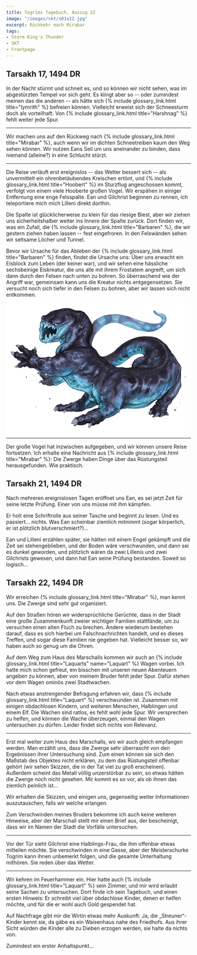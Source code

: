 ```yaml
---
title: Togrims Tagebuch, Auszug 22
image: "/images/skt/s01e22.jpg"
excerpt: Rückkehr nach Mirabar
tags:
- Storm King's Thunder
- SKT
- Frontpage
---
```


## Tarsakh 17, 1494 DR

In der Nacht stürmt und schneit es, und so können wir nicht sehen, was im abgestürzten Tempel vor
sich geht. Es klingt aber so -- oder zumindest meinen das die anderen -- als hätte sich {% include
glossary_link.html title="Iymrith" %} befreien können. Vielleicht erweist sich der Schneesturm doch
als vorteilhaft. Von {% include glossary_link.html title="Harshnag" %} fehlt weiter jede Spur.

---

Wir machen uns auf den Rückweg nach {% include glossary_link.html title="Mirabar" %}, auch wenn
wir im dichten Schneetreiben kaum den Weg sehen können. Wir nutzen Eans Seil um uns aneinander
zu binden, dass niemand (alleine?) in eine Schlucht stürzt.

---

Die Reise verläuft erst ereignislos -- das Wetter bessert sich -- als unvermittelt ein
ohrenbetäubendes Kreischen ertönt, und {% include glossary_link.html title="Hoobert" %} im Sturzflug angeschossen kommt, verfolgt von einem
viele Hooberte großen Vogel. Wir erspähen in einiger Entfernung eine enge Felsspalte. Ean und
Gilchrist beginnen zu rennen, ich teleportiere mich mich Lilleni direkt dorthin.

Die Spalte ist glücklicherweise zu klein für das riesige Biest, aber wir ziehen uns
sicherheitshalber weiter ins Innere der Spalte zurück. Dort finden wir, was ein Zufall, die
{% include glossary_link.html title="Barbaren" %}, die wir gestern ziehen haben lassen -- fest eingefroren. In den Felswänden sehen wir
seltsame Löcher und Tunnel.

Bevor wir Ursache für das Ableben der {% include glossary_link.html title="Barbaren" %} finden, findet die Ursache uns: Über uns erwacht ein
Eisblock zum Leben (der keiner war), und wir sehen eine hässliche sechsbeinige Eiskreatur, die uns
alle mit ihrem Frostatem angreift, um sich dann durch den Felsen nach unten zu bohren. So
überraschend wie der Angriff war, gemeinsam kann uns die Kreatur nichts entgegensetzen.  Sie
versucht noch sich tiefer in den Felsen zu bohren, aber wir lassen sich nicht entkommen.

<img src='/images/skt/frost_salamander.png' class="auto -x600" />

---

Der große Vogel hat inzwischen aufgegeben, und wir können unsere Reise fortsetzen. Ich erhalte eine
Nachricht aus {% include glossary_link.html title="Mirabar" %}: Die Zwerge haben Dinge über das Rüstungsteil herausgefunden. Wie praktisch.

## Tarsakh 21, 1494 DR

Nach mehreren ereignislosen Tagen eröffnet uns Ean, es sei jetzt Zeit für seine letzte Prüfung.
Einer von uns müsse mit ihm kämpfen.

Er holt eine Schriftrolle aus seiner Tasche und beginnt zu lesen. Und es passiert...  nichts. Was
Ean scheinbar ziemlich mitnimmt (sogar körperlich, er ist plötzlich blutverschmiert?)...

Ean und Lilleni erzählen später, sie hätten mit einem Engel gekämpft und die Zeit sei
stehengeblieben, und der Boden wäre verschwunden, und dann sei es dunkel geworden, und plötzlich
wären da zwei Lillenis und zwei Gilchrists gewesen, und dann hat Ean seine Prüfung bestanden.
Soweit so logisch...

## Tarsakh 22, 1494 DR

Wir erreichen {% include glossary_link.html title="Mirabar" %}, man kennt uns. Die Zwerge sind
sehr gut organisiert.

Auf den Straßen hören wir widersprüchliche Gerüchte, dass in der Stadt eine große Zusammenkunft
zweier wichtiger Familien stattfände, um zu versuchen einen alten Fluch zu brechen. Andere wiederum
bestehen darauf, dass es sich hierbei um Falschnachrichten handelt, und es dieses Treffen, und sogar
diese Familien nie gegeben hat. Vielleicht besser so, wir haben auch so genug um die Ohren.

Auf dem Weg zum Haus des Marschalls kommen wir auch an {% include glossary_link.html
title="Laquarts" name="Laquart" %} Wagen vorbei. Ich hatte mich schon gefreut, ein bisschen mit
unseren neuen Abenteuern angeben zu können, aber von meinem Bruder fehlt jeder Spur. Dafür stehen
vor dem Wagen ominös zwei Stadtwachen.

Nach etwas anstrengender Befragung erfahren wir, dass {% include glossary_link.html title="Laquart" %} verschwunden ist. Zusammen mit
einigen obdachlosen Kindern, und weiteren Menschen, Halblingen und einem Elf. Die Wachen sind
ratlos, es fehlt wohl jede Spur. Wir versprechen zu helfen, und können die Wache überzeugen, einmal
den Wagen untersuchen zu dürfen. Leider findet sich nichts von Relevanz.

---

Erst mal weiter zum Haus des Marschalls, wo wir auch gleich empfangen werden. Man erzählt uns, dass
die Zwerge sehr überrascht von den Ergebnissen ihrer Untersuchung sind. Zum einen können sie sich
den Maßstab des Objektes nicht erklären, zu dem das Rüstungsteil offenbar gehört (wir sehen Skizzen,
die in der Tat viel zu groß erscheinen). Außerdem scheint das Metall völlig unzerstörbar zu sein, so
etwas hätten die Zwerge noch nicht gesehen. Mir kommt es so vor, als ob ihnen das ziemlich peinlich
ist...

Wir erhalten die Skizzen, und einigen uns, gegenseitig weiter Informationen auszutauschen, falls
wir welche erlangen.

Zum Verschwinden meines Bruders bekomme ich auch keine weiteren Hinweise, aber der Marschall stellt
mir einen Brief aus, der bescheinigt, dass wir im Namen der Stadt die Vorfälle untersuchen.

---

Vor der Tür sieht Gilchrist eine Halblings-Frau, die ihm offenbar etwas mitteilen möchte. Sie
verschwinden in eine Gasse, aber der Meisterschurke Togrim kann ihnen unbemerkt folgen, und
die gesamte Unterhaltung mithören. Sie reden über das Wetter.

---

Wir kehren im Feuerhammer ein. Hier hatte auch {% include glossary_link.html title="Laquart" %} sein Zimmer, und mir wird erlaubt seine
Sachen zu untersuchen. Dort finde ich sein Tagebuch, und einen ersten Hinweis: Er schreibt viel
über obdachlose Kinder, denen er helfen möchte, und für die er wohl auch Gold gespendet hat.

Auf Nachfrage gibt mir die Wirtin etwas mehr Auskunft: Ja, die „Streuner“-Kinder kennt sie, da
gäbe es ein Waisenhaus nahe des Friedhofs. Aus ihrer Sicht würden die Kinder alle zu Dieben erzogen
werden, sie halte da nichts von.

Zumindest ein erster Anhaltspunkt...
